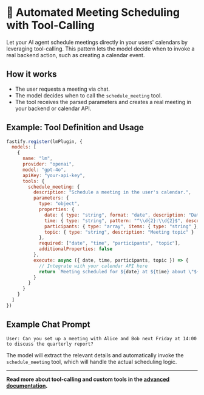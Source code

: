 # 📅 Automated Meeting Scheduling with Tool-Calling

Let your AI agent schedule meetings directly in your users' calendars by leveraging tool-calling. This pattern lets the model decide when to invoke a real backend action, such as creating a calendar event.

## How it works

- The user requests a meeting via chat.
- The model decides when to call the `schedule_meeting` tool.
- The tool receives the parsed parameters and creates a real meeting in your backend or calendar API.

## Example: Tool Definition and Usage

```js
fastify.register(lmPlugin, {
  models: [
    {
      name: "lm",
      provider: "openai",
      model: "gpt-4o",
      apiKey: "your-api-key",
      tools: {
        schedule_meeting: {
          description: "Schedule a meeting in the user's calendar.",
          parameters: {
            type: "object",
            properties: {
              date: { type: "string", format: "date", description: "Date of the meeting (YYYY-MM-DD)" },
              time: { type: "string", pattern: "^\\d{2}:\\d{2}$", description: "Time (HH:MM, 24h)" },
              participants: { type: "array", items: { type: "string" }, description: "Emails of participants" },
              topic: { type: "string", description: "Meeting topic" }
            },
            required: ["date", "time", "participants", "topic"],
            additionalProperties: false
          },
          execute: async ({ date, time, participants, topic }) => {
            // Integrate with your calendar API here
            return `Meeting scheduled for ${date} at ${time} about \"${topic}\" with ${participants.join(", ")}.`
          }
        }
      }
    }
  ]
})
```

## Example Chat Prompt

```
User: Can you set up a meeting with Alice and Bob next Friday at 14:00 to discuss the quarterly report?
```

The model will extract the relevant details and automatically invoke the `schedule_meeting` tool, which will handle the actual scheduling logic.

---

**Read more about tool-calling and custom tools in the [advanced documentation](adding-new-adapter.md).**

